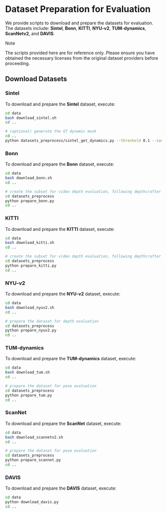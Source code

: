 # Dataset Preparation for Evaluation

We provide scripts to download and prepare the datasets for evaluation. The datasets include: **Sintel**, **Bonn**, **KITTI**, **NYU-v2**, **TUM-dynamics**, **ScanNetv2**, and **DAVIS**.

> [!NOTE]
> The scripts provided here are for reference only. Please ensure you have obtained the necessary licenses from the original dataset providers before proceeding.


## Download Datasets

### Sintel
To download and prepare the **Sintel** dataset, execute:
```bash
cd data
bash download_sintel.sh
cd ..

# (optional) generate the GT dynamic mask
cd ..
python datasets_preprocess/sintel_get_dynamics.py --threshold 0.1 --save_dir dynamic_label_perfect 
```

### Bonn
To download and prepare the **Bonn** dataset, execute:
```bash
cd data
bash download_bonn.sh
cd ..

# create the subset for video depth evaluation, following depthcrafter
cd datasets_preprocess
python prepare_bonn.py
cd ..
```

### KITTI
To download and prepare the **KITTI** dataset, execute:
```bash
cd data
bash download_kitti.sh
cd ..

# create the subset for video depth evaluation, following depthcrafter
cd datasets_preprocess
python prepare_kitti.py
cd ..
```

### NYU-v2
To download and prepare the **NYU-v2** dataset, execute:
```bash
cd data
bash download_nyuv2.sh
cd ..

# prepare the dataset for depth evaluation
cd datasets_preprocess
python prepare_nyuv2.py
cd ..
```

### TUM-dynamics
To download and prepare the **TUM-dynamics** dataset, execute:
```bash
cd data
bash download_tum.sh
cd ..

# prepare the dataset for pose evaluation
cd datasets_preprocess
python prepare_tum.py
cd ..
```

### ScanNet
To download and prepare the **ScanNet** dataset, execute:
```bash
cd data
bash download_scannetv2.sh
cd ..

# prepare the dataset for pose evaluation
cd datasets_preprocess
python prepare_scannet.py
cd ..
```

### DAVIS
To download and prepare the **DAVIS** dataset, execute:
```bash
cd data
python download_davis.py
cd ..
```